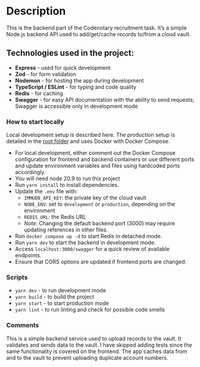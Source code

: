 # Description

This is the backend part of the Codenotary recruitment task. It’s a simple Node.js backend API used to add/get/cache records to/from a cloud vault.

## Technologies used in the project:

- **Express** - used for quick development
- **Zod** - for form validation
- **Nodemon** - for hosting the app during development
- **TypeScript / ESLint** - for typing and code quality
- **Redis** - for caching
- **Swagger** - for easy API documentation with the ability to send requests; Swagger is accessible only in development mode

### How to start locally

Local development setup is described here. The production setup is detailed in the [root folder](../README.md) and uses Docker with Docker Compose.

- For local development, either comment out the Docker Compose configuration for frontend and backend containers or use different ports and update environment variables and files using hardcoded ports accordingly.
- You will need node 20.9 to run this project
- Run `yarn install` to install dependencies.
- Update the `.env` file with:
  - `IMMUDB_API_KEY`: the private key of the cloud vault
  - `NODE_ENV`: set to `development` or `production`, depending on the environment
  - `REDIS_URL`: the Redis URL
  - _Note_: Changing the default backend port (3000) may require updating references in other files.
- Run `docker compose up -d` to start Redis in detached mode.
- Run `yarn dev` to start the backend in development mode.
- Access `localhost:3000/swagger` for a quick review of available endpoints.
- Ensure that CORS options are updated if frontend ports are changed.

### Scripts

- `yarn dev` - to run development mode
- `yarn build` - to build the project
- `yarn start` - to start production mode
- `yarn lint` - to run linting and check for possible code smells

### Comments

This is a simple backend service used to upload records to the vault. It validates and sends data to the vault. I have skipped adding tests since the same functionality is covered on the frontend. The app caches data from and to the vault to prevent uploading duplicate account numbers.
